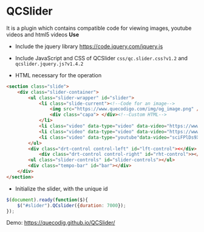 <h1>QCSlider</h1>

It is a plugin which contains compatible code for viewing images, youtube videos and html5 videos
<strong>Use</strong>
* Include the jquery library
https://code.jquery.com/jquery.js

* Include JavaScript and CSS of QCSlider
```css/qc.slider.css?v1.2``` and ```qcslider.jquery.js?v1.4.2```
* HTML necessary for the operation
```html
<section class="slide">
	<div class="slider-container">
		<ul class="slider-wrapper" id="slider">
			<li class="slide-current"><!--Code for an image-->
				<img src="https://www.quecodigo.com/img/og_image.png" /><!--Code for an image-->
				<div class="capa"> </div><!--Custom HTML-->
			</li>
			<li class="video" data-type="video" data-video="https://www.quecodigo.com/video/ejemplo.mp4" data-muted="true"></li><!--HTML for HTML5 video with muted-->
			<li class="video" data-type="video" data-video="https://www.quecodigo.com/video/plugin_qcslider.mp4" data-muted="false"></li><!--HTML for HTML5 video-->
			<li class="video" data-type="youtube"data-video="sciFPlDs9XI" data-muted="true"></li><!--Code for youtube video-->
		</ul>
		<div class="drt-control control-left" id="lft-control"><</div>
          	<div class="drt-control control-right" id="rht-control">></div>
		<ul class="slider-controls" id="slider-controls"></ul>
		<div class="tempo-bar" id="bar"></div>
	</div>
</section>
```
* Initialize the slider, with the unique id
```js
$(document).ready(function($){
	$("#slider").QCslider({duration: 7000});
});
```
Demo: https://quecodig.github.io/QCSlider/
